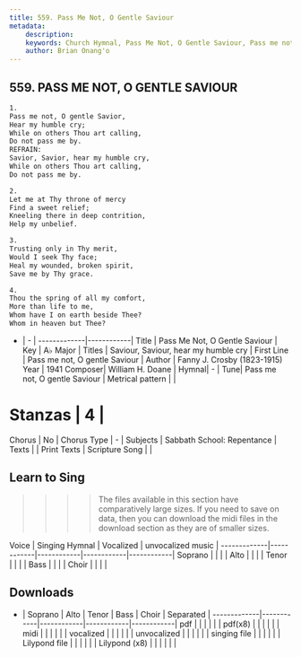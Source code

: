 ```yaml
---
title: 559. Pass Me Not, O Gentle Saviour
metadata:
    description: 
    keywords: Church Hymnal, Pass Me Not, O Gentle Saviour, Pass me not, O gentle Saviour, Saviour, Saviour, hear my humble cry
    author: Brian Onang'o
---
```



## 559. PASS ME NOT, O GENTLE SAVIOUR

```txt
1.
Pass me not, O gentle Savior, 
Hear my humble cry; 
While on others Thou art calling, 
Do not pass me by. 
REFRAIN:
Savior, Savior, hear my humble cry, 
While on others Thou art calling, 
Do not pass me by. 

2.
Let me at Thy throne of mercy 
Find a sweet relief; 
Kneeling there in deep contrition, 
Help my unbelief. 

3.
Trusting only in Thy merit, 
Would I seek Thy face; 
Heal my wounded, broken spirit, 
Save me by Thy grace. 

4.
Thou the spring of all my comfort, 
More than life to me, 
Whom have I on earth beside Thee? 
Whom in heaven but Thee?
```

- |   -  |
-------------|------------|
Title | Pass Me Not, O Gentle Saviour |
Key | A♭ Major |
Titles | Saviour, Saviour, hear my humble cry |
First Line | Pass me not, O gentle Saviour |
Author | Fanny J. Crosby (1823-1915)
Year | 1941
Composer| William H. Doane |
Hymnal|  - |
Tune| Pass me not, O gentle Saviour |
Metrical pattern | |
# Stanzas | 4 |
Chorus | No |
Chorus Type | - |
Subjects | Sabbath School: Repentance |
Texts |  |
Print Texts | 
Scripture Song |  |
  
## Learn to Sing

>>>> The files available in this section have comparatively large sizes. If you need to save on data, then you can download the midi files in the download section as they are of smaller sizes.

Voice |  Singing Hymnal | Vocalized | unvocalized music |
-------------|------------|------------|------------|------------|
Soprano | | | |
Alto | | | |
Tenor | | | |
Bass | | | |
Choir | | | |

## Downloads

- |  Soprano | Alto | Tenor | Bass | Choir | Separated |
-------------|------------|------------|------------|------------|
pdf | | | | | |
pdf(x8) | | | | | |
midi | | | | | |
vocalized | | | | | |
unvocalized | | | | | |
singing file | | | | | |
Lilypond file | | | | | |
Lilypond (x8) | | | | | |
  